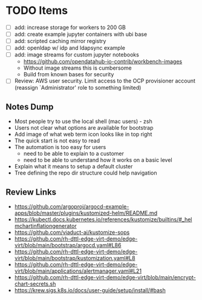 # TODO Items

- [ ] add: increase storage for workers to 200 GB
- [ ] add: create example jupyter containers with ubi base
- [ ] add: scripted caching mirror registry
- [ ] add: openldap w/ idp and ldapsync example
- [ ] add: image streams for custom jupyter notebooks
  - https://github.com/opendatahub-io-contrib/workbench-images
  - Without image streams this is cumbersome
  - Build from known bases for security
- [ ] Review: AWS user security. Limit access to the OCP provisioner account (reassign `Administrator' role to something limited)

## Notes Dump

- Most people try to use the local shell (mac users) - zsh
- Users not clear what options are available for bootstrap
- Add image of what web term icon looks like in top right
- The quick start is not easy to read
- The automation is too easy for users
  - need to be able to explain to a customer
  - need to be able to understand how it works on a basic level
- Explain what it means to setup a default cluster
- Tree defining the repo dir structure could help navigation

## Review Links

- https://github.com/argoproj/argocd-example-apps/blob/master/plugins/kustomized-helm/README.md
- https://kubectl.docs.kubernetes.io/references/kustomize/builtins/#_helmchartinflationgenerator
- https://github.com/viaduct-ai/kustomize-sops
- https://github.com/rh-dttl-edge-virt-demo/edge-virt/blob/main/bootstrap/argocd.yaml#L86
- https://github.com/rh-dttl-edge-virt-demo/edge-virt/blob/main/bootstrap/kustomization.yaml#L8
- https://github.com/rh-dttl-edge-virt-demo/edge-virt/blob/main/applications/alertmanager.yaml#L21
- https://github.com/rh-dttl-edge-virt-demo/edge-virt/blob/main/encrypt-chart-secrets.sh
- https://krew.sigs.k8s.io/docs/user-guide/setup/install/#bash